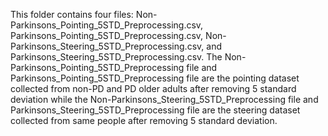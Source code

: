 This folder contains four files: Non-Parkinsons_Pointing_5STD_Preprocessing.csv, Parkinsons_Pointing_5STD_Preprocessing.csv, Non-Parkinsons_Steering_5STD_Preprocessing.csv, and Parkinsons_Steering_5STD_Preprocessing.csv. The Non-Parkinsons_Pointing_5STD_Preprocessing file and Parkinsons_Pointing_5STD_Preprocessing file are the pointing dataset collected from non-PD and PD older adults after removing 5 standard deviation while the Non-Parkinsons_Steering_5STD_Preprocessing file and Parkinsons_Steering_5STD_Preprocessing file are the steering dataset collected from same people after removing 5 standard deviation.
